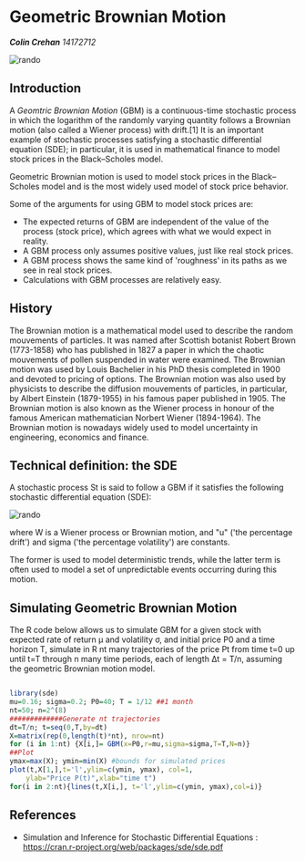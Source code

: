__Geometric Brownian Motion__
===========================
***Colin Crehan**    14172712*

![rando](https://github.com/ULStats/MA4128Assessment-2018/blob/master/rando.png)

## Introduction

A *Geomtric Brownian Motion* (GBM) is a continuous-time stochastic process in which the logarithm of the randomly varying quantity follows
a Brownian motion (also called a Wiener process) with drift.[1] It is an important example of stochastic processes satisfying a stochastic
differential equation (SDE); in particular, it is used in mathematical finance to model stock prices in the Black–Scholes model.

Geometric Brownian motion is used to model stock prices in the Black–Scholes model and is the most widely used model of stock price behavior.

Some of the arguments for using GBM to model stock prices are:

* The expected returns of GBM are independent of the value of the process (stock price), which agrees with what we would expect in reality.
* A GBM process only assumes positive values, just like real stock prices.
* A GBM process shows the same kind of 'roughness' in its paths as we see in real stock prices.
* Calculations with GBM processes are relatively easy.

## History

The Brownian motion is a mathematical model used to
describe the random mouvements of particles. It was named
after Scottish botanist Robert Brown (1773-1858) who has
published in 1827 a paper in which the chaotic mouvements
of pollen suspended in water were examined.
The Brownian motion was used by Louis Bachelier in his PhD
thesis completed in 1900 and devoted to pricing of options.
The Brownian motion was also used by physicists to describe
the diffusion mouvements of particles, in particular, by Albert
Einstein (1879-1955) in his famous paper published in 1905.
The Brownian motion is also known as the Wiener process
in honour of the famous American mathematician Norbert
Wiener (1894-1964).
The Brownian motion is nowadays widely used to model
uncertainty in engineering, economics and finance.

## Technical definition: the SDE

A stochastic process St is said to follow a GBM if it satisfies the following stochastic differential equation (SDE):

![rando](https://github.com/ULStats/MA4128Assessment-2018/blob/master/s.svg)

where W is a Wiener process or Brownian motion, and "u" ('the percentage drift') and sigma ('the percentage volatility') are constants.

The former is used to model deterministic trends, while the latter term is often used to model a set of unpredictable events occurring during this motion.

## Simulating Geometric Brownian Motion

The R code below allows us to simulate GBM for a given stock with expected rate of return μ and volatility σ, and initial price P0 and a time horizon T, simulate in R nt many trajectories of the price Pt from time  t=0  up until  t=T  through n many time periods, each of length  Δt = T/n, assuming the geometric Brownian motion model.

``` R

library(sde)
mu=0.16; sigma=0.2; P0=40; T = 1/12 ##1 month
nt=50; n=2^(8)
#############Generate nt trajectories
dt=T/n; t=seq(0,T,by=dt)
X=matrix(rep(0,length(t)*nt), nrow=nt)
for (i in 1:nt) {X[i,]= GBM(x=P0,r=mu,sigma=sigma,T=T,N=n)}
##Plot
ymax=max(X); ymin=min(X) #bounds for simulated prices
plot(t,X[1,],t='l',ylim=c(ymin, ymax), col=1,
    ylab="Price P(t)",xlab="time t")
for(i in 2:nt){lines(t,X[i,], t='l',ylim=c(ymin, ymax),col=i)}

```

## References
* Simulation and Inference for Stochastic Differential Equations : https://cran.r-project.org/web/packages/sde/sde.pdf


